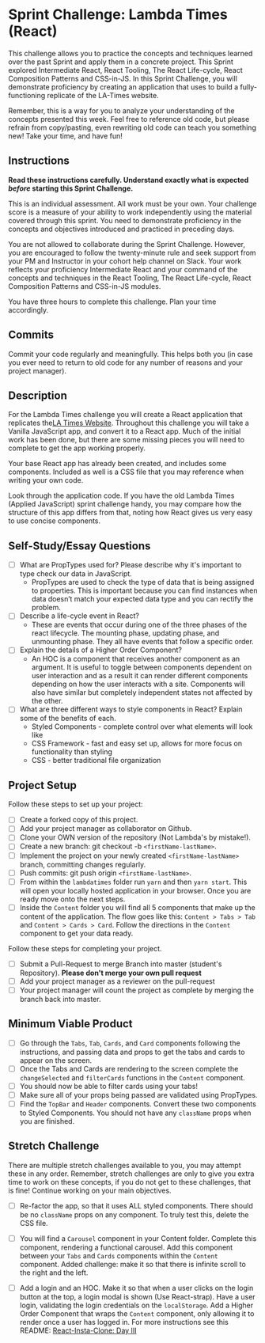 # Sprint Challenge: Lambda Times (React)

This challenge allows you to practice the concepts and techniques learned over the past Sprint and apply them in a concrete project. This Sprint explored Intermediate React, React Tooling, The React Life-cycle, React Composition Patterns and CSS-in-JS. In this Sprint Challenge, you will demonstrate proficiency by creating an application that uses to build a fully-functioning replicate of the LA-Times website.

Remember, this is a way for you to analyze your understanding of the concepts presented this week. Feel free to reference old code, but please refrain from copy/pasting, even rewriting old code can teach you something new! Take your time, and have fun!

## Instructions

**Read these instructions carefully. Understand exactly what is expected _before_ starting this Sprint Challenge.**

This is an individual assessment. All work must be your own. Your challenge score is a measure of your ability to work independently using the material covered through this sprint. You need to demonstrate proficiency in the concepts and objectives introduced and practiced in preceding days.

You are not allowed to collaborate during the Sprint Challenge. However, you are encouraged to follow the twenty-minute rule and seek support from your PM and Instructor in your cohort help channel on Slack. Your work reflects your proficiency Intermediate React and your command of the concepts and techniques in the React Tooling, The React Life-cycle, React Composition Patterns and CSS-in-JS modules.

You have three hours to complete this challenge. Plan your time accordingly.

## Commits

Commit your code regularly and meaningfully. This helps both you (in case you ever need to return to old code for any number of reasons and your project manager).

## Description

For the Lambda Times challenge you will create a React application that replicates the[LA Times Website](http://www.latimes.com). Throughout this challenge you will take a Vanilla JavaScript app, and convert it to a React app. Much of the initial work has been done, but there are some missing pieces you will need to complete to get the app working properly.

Your base React app has already been created, and includes some components. Included as well is a CSS file that you may reference when writing your own code.

Look through the application code. If you have the old Lambda Times (Applied JavaScript) sprint challenge handy, you may compare how the structure of this app differs from that, noting how React gives us very easy to use concise components.

## Self-Study/Essay Questions

- [ ] What are PropTypes used for? Please describe why it's important to type check our data in JavaScript.
    - PropTypes are used to check the type of data that is being assigned to properties. This is important because you can find instances when data doesn’t match your expected data type and you can rectify the problem.
- [ ] Describe a life-cycle event in React?
    - These are events that occur during one of the three phases of the react lifecycle. The mounting phase, updating phase, and unmounting phase. They all have events that follow a specific order.
- [ ] Explain the details of a Higher Order Component?
    - An HOC is a component that receives another component as an argument. It is useful to toggle between components dependent on user interaction and as a result it can render different components depending on how the user interacts with a site. Components will also have similar but completely independent states not affected by the other.
- [ ] What are three different ways to style components in React? Explain some of the benefits of each.
    - Styled Components - complete control over what elements will look like
    - CSS Framework - fast and easy set up, allows for more focus on functionality than styling
    - CSS - better traditional file organization


## Project Setup

Follow these steps to set up your project:

- [ ] Create a forked copy of this project.
- [ ] Add your project manager as collaborator on Github.
- [ ] Clone your OWN version of the repository (Not Lambda's by mistake!).
- [ ] Create a new branch: git checkout -b `<firstName-lastName>`.
- [ ] Implement the project on your newly created `<firstName-lastName>` branch, committing changes regularly.
- [ ] Push commits: git push origin `<firstName-lastName>`.
- [ ] From within the `lambdatimes` folder run `yarn` and then `yarn start`. This will open your locally hosted application in your browser. Once you are ready move onto the next steps.
- [ ] Inside the `Content` folder you will find all 5 components that make up the content of the application. The flow goes like this: `Content > Tabs > Tab` and `Content > Cards > Card`. Follow the directions in the `Content` component to get your data ready.

Follow these steps for completing your project.

- [ ] Submit a Pull-Request to merge <firstName-lastName> Branch into master (student's Repository). **Please don't merge your own pull request**
- [ ] Add your project manager as a reviewer on the pull-request
- [ ] Your project manager will count the project as complete by merging the branch back into master.

## Minimum Viable Product

- [ ] Go through the `Tabs`, `Tab`, `Cards`, and `Card` components following the instructions, and passing data and props to get the tabs and cards to appear on the screen.
- [ ] Once the Tabs and Cards are rendering to the screen complete the `changeSelected` and `filterCards` functions in the `Content` component.
- [ ] You should now be able to filter cards using your tabs!
- [ ] Make sure all of your props being passed are validated using PropTypes.
- [ ] Find the `TopBar` and `Header` components. Convert these two components to Styled Components. You should not have any `className` props when you are finished.

## Stretch Challenge

There are multiple stretch challenges available to you, you may attempt these in any order. Remember, stretch challenges are only to give you extra time to work on these concepts, if you do not get to these challenges, that is fine! Continue working on your main objectives.

- [ ] Re-factor the app, so that it uses ALL styled components. There should be no `className` props on any component. To truly test this, delete the CSS file.

- [ ] You will find a `Carousel` component in your Content folder. Complete this component, rendering a functional carousel. Add this component between your `Tabs` and `Cards` components within the `Content` component. Added challenge: make it so that there is infinite scroll to the right and the left.

- [ ] Add a login and an HOC. Make it so that when a user clicks on the login button at the top, a login modal is shown (Use React-strap). Have a user login, validating the login credentials on the `localStorage`. Add a Higher Order Component that wraps the `Content` component, only allowing it to render once a user has logged in. For more instructions see this README: [React-Insta-Clone: Day III](https://github.com/LambdaSchool/React-Insta-Clone/blob/master/DAY_THREE_README.md#tasks-day-iii)
